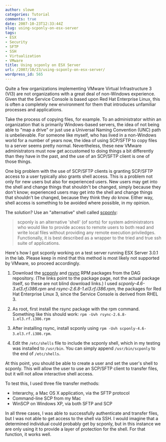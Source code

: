```yaml
---
author: slowe
categories: Tutorial
comments: true
date: 2007-10-23T12:33:44Z
slug: using-scponly-on-esx-server
tags:
- ESX
- Security
- SFTP
- SSH
- Virtualization
- VMware
title: Using scponly on ESX Server
url: /2007/10/23/using-scponly-on-esx-server/
wordpress_id: 565
---
```


Quite a few organizations implementing VMware Virtual Infrastructure 3 (VI3) are not organizations with a great deal of non-Windows experience. Given that the Service Console is based upon Red Hat Enterprise Linux, this is often a completely new environment for them that introduces unfamiliar processes and applications.

Take the process of copying files, for example. To an administrator within an organization that is primarily Windows-based servers, the idea of not being able to "map a drive" or just use a Universal Naming Convention (UNC) path is unbelievable. For someone like myself, who has lived in a non-Windows world for a number of years now, the idea of using SCP/SFTP to copy files to a server seems pretty normal. Nevertheless, these new VMware administrators must now get accustomed to doing things a bit differently than they have in the past, and the use of an SCP/SFTP client is one of those things.

One big problem with the use of SCP/SFTP clients is granting SCP/SFTP access to a user typically also grants shell access. This is a problem not only for new users but also for experienced users. New users may get into the shell and change things that shouldn't be changed, simply because they don't know; experienced users may get into the shell and change things that shouldn't be changed, because they think they _do_ know. Either way, shell access is something to be avoided where possible, in my opinion.

The solution? Use an "alternative" shell called [scponly](http://sublimation.org/scponly/wiki/index.php/Main_Page):

>scponly is an alternative 'shell' (of sorts) for system administrators who would like to provide access to remote users to both read and write local files without providing any remote execution priviledges. Functionally, it is best described as a wrapper to the tried and true ssh suite of applications.

Here's how I got scponly working on a test server running ESX Server 3.0.1 in the lab. Please keep in mind that this method is most likely not supported by VMware, so proceed accordingly.

1. Download the [scponly](http://dag.wieers.com/rpm/packages/scponly/) and [rsync](http://dag.wieers.com/rpm/packages/rsync/) RPM packages from the DAG repository. (The links point to the package page, not the actual package itself, so these are not blind download links.) I used _scponly-4.6-3.el3.rf.i386.rpm_ and _rsync-2.6.8-1.el3.rf.i386.rpm_, the packages for Red Hat Enterprise Linux 3, since the Service Console is derived from RHEL 3.

2. As root, first install the rsync package with the rpm command. Something like this should work: `rpm -Uvh rsync-2.6.8-1.el3.rf.i386.rpm`

3. After installing rsync, install scponly using `rpm -Uvh scponly-4.6-3.el3.rf.i386.rpm`.

4. Edit the `/etc/shells` file to include the scponly shell, which in my testing was installed to `/usr/bin`. You can simply append `/usr/bin/scponly` to the end of `/etc/shells`.

At this point, you should be able to create a user and set the user's shell to scponly. This will allow the user to use an SCP/SFTP client to transfer files, but it will not allow interactive shell access.

To test this, I used three file transfer methods:

* Interarchy, a Mac OS X application, via the SFTP protocol
* Command-line SCP from my Mac
* WinSCP on Windows XP, via both SFTP and SCP

In all three cases, I was able to successfully authenticate and transfer files, but I was not able to get access to the shell via SSH. I would imagine that a determined individual could probably get by scponly, but in this instance we are only using it to provide a layer of protection for the shell. For that function, it works well.
